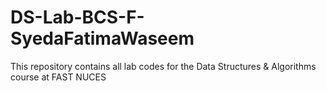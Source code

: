 # DS-Lab-BCS-F-SyedaFatimaWaseem
This repository contains all lab codes for the Data Structures &amp; Algorithms course at FAST NUCES
